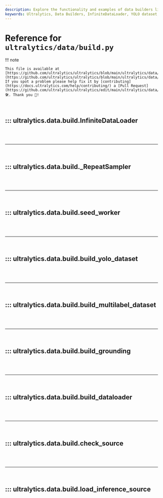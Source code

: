```yaml
---
description: Explore the functionality and examples of data builders like InfiniteDataLoader and various YOLO dataset builders in Ultralytics.
keywords: Ultralytics, Data Builders, InfiniteDataLoader, YOLO dataset, build.py, AI, Machine Learning
---
```


# Reference for `ultralytics/data/build.py`

!!! note

    This file is available at [https://github.com/ultralytics/ultralytics/blob/main/ultralytics/data/build.py](https://github.com/ultralytics/ultralytics/blob/main/ultralytics/data/build.py). If you spot a problem please help fix it by [contributing](https://docs.ultralytics.com/help/contributing/) a [Pull Request](https://github.com/ultralytics/ultralytics/edit/main/ultralytics/data/build.py) 🛠️. Thank you 🙏!

<br>

## ::: ultralytics.data.build.InfiniteDataLoader

<br><br><hr><br>

## ::: ultralytics.data.build._RepeatSampler

<br><br><hr><br>

## ::: ultralytics.data.build.seed_worker

<br><br><hr><br>

## ::: ultralytics.data.build.build_yolo_dataset

<br><br><hr><br>

## ::: ultralytics.data.build.build_multilabel_dataset

<br><br><hr><br>

## ::: ultralytics.data.build.build_grounding

<br><br><hr><br>

## ::: ultralytics.data.build.build_dataloader

<br><br><hr><br>

## ::: ultralytics.data.build.check_source

<br><br><hr><br>

## ::: ultralytics.data.build.load_inference_source

<br><br>
